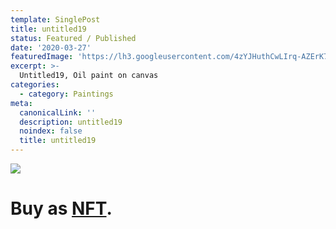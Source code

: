 ```yaml
---
template: SinglePost
title: untitled19
status: Featured / Published
date: '2020-03-27'
featuredImage: 'https://lh3.googleusercontent.com/4zYJHuthCwLIrq-AZErK7Rv5Ls3VYITRcrSx0scWBi6m5WkMC8hbiQgSMqHHo0iJSCGSt38uExPdmRdniEyL3r6__1eGKmI0WnTj=w600'
excerpt: >-
  Untitled19, Oil paint on canvas
categories:
  - category: Paintings
meta:
  canonicalLink: ''
  description: untitled19
  noindex: false
  title: untitled19
---
```

![](https://lh3.googleusercontent.com/4zYJHuthCwLIrq-AZErK7Rv5Ls3VYITRcrSx0scWBi6m5WkMC8hbiQgSMqHHo0iJSCGSt38uExPdmRdniEyL3r6__1eGKmI0WnTj=w600)

# Buy as **[NFT](https://opensea.io/assets/0x495f947276749ce646f68ac8c248420045cb7b5e/62039412101769961261145110206393106663163125283349866564998716391513959432193/)**.
